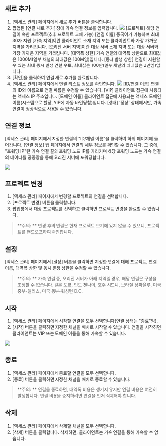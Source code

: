 ## 새로 추가
1. [액세스 관리] 페이지에서 새로 추가 버튼을 클릭합니다.
2. 팝업된 [연결 새로 추가] 창에 가속 연결 정보를 입력합니다.
![](https://main.qcloudimg.com/raw/604616629a05b0199d1510d760ee8b39.png)
[프로젝트] 해당 연결이 속한 프로젝트(추후 프로젝트 교체 가능)
[연결 이름] 중국어가 가능하며 최대 30자 지원
[가속 지역]이란 클라이언트 소재 지역 또는 클라이언트와 가장 가까운 지역을 가리킵니다.
[오리진 서버 지역]이란 대상 서버 소재 지역 또는 대상 서버와 가장 가까운 지역을 가리킵니다.
[대역폭 상한] 가속 연결의 대역폭 상한으로 최대값은 1000M(일부 채널의 최대값은 100M임)입니다.
[동시 발생 상한] 연결이 지원할 수 있는 최대 동시 발생 연결 수로, 최대값은 100만(일부 채널의 최대값은 2만임)입니다.
3. [확인]을 클릭하여 연결 새로 추가를 완료합니다.
4. [액세스 관리] 페이지에서 연결 리스트 정보를 확인합니다.
![](https://main.qcloudimg.com/raw/f1929c8ce5c01c683a843ba7977df0a9.png)
[ID/연결 이름] 연결의 ID와 이름으로 연결 이름은 수정할 수 있습니다.
[VIP] 클라이언트 접근에 사용되는 액세스 IP 주소입니다.
[도메인 이름] 클라이언트 접근에 사용되는 액세스 도메인 이름(시스템으로 할당, VIP에 자동 바인딩함)입니다.
[상태] ‘정상’ 상태에서만, 가속 연결이 정상적으로 사용될 수 있습니다.

## 연결 정보
[액세스 관리] 페이지에서 지정한 연결의 "ID/채널 이름"을 클릭하여 하위 페이지에 들어갑니다. [연결 정보] 탭 페이지에서 연결의 세부 정보를 확인할 수 있습니다. 그 중에, "포워딩 IP"란 가속 연결 끝의 포워딩 노드 IP를 가리키며 해당 포워딩 노드는 가속 연결의 데이터를 공중망을 통해 오리진 서버에 포워딩합니다.

![](https://main.qcloudimg.com/raw/c1db2ee00fce199812ec27d85ac0742b.png)

## 프로젝트 변경
1. [액세스 관리] 페이지에서 변경할 프로젝트의 연결을 선택합니다.
2. [프로젝트 변경] 버튼을 클릭합니다.
3. 팝업창에서 대상 프로젝트를 선택하고 클릭하면 프로젝트 변경을 완료할 수 있습니다.
>**주의: **
>변경 후의 연결은 현재 프로젝트 보기에 있지 않을 수 있으니, 프로젝트를 핸드오프하여 확인합니다.

## 설정
[액세스 관리] 페이지에서 [설정] 버튼을 클릭하면 지정한 연결에 대해 프로젝트, 연결 이름, 대역폭 상한 및 동시 발생 상한을 수정할 수 있습니다.
>**주의: **
>가속 연결 중, 오리진 서버가 아래 지역일 경우, 해당 연결은 구성을 조정할 수 없습니다.
일본 도쿄, 인도 첸나이, 호주 시드니, 브라질 상파울루, 미국 중부-댈러스, 미국 동부-워싱턴 D.C.

## 시작
1. [액세스 관리] 페이지에서 시작할 연결을 모두 선택합니다(연결 상태는 "종료"임).
2. [시작] 버튼을 클릭하면 지정한 채널을 배치로 시작할 수 있습니다.
연결을 시작하면 클라이언트는 VIP 또는 도메인 이름을 통해 가속할 수 있습니다.

![](https://main.qcloudimg.com/raw/42f1da13b4857f5a6611690c70bc4865.png)

## 종료
1. [액세스 관리] 페이지에서 종료할 연결을 모두 선택합니다.
2. [종료] 버튼을 클릭하면 지정한 채널을 배치로 종료할 수 있습니다.
>**주의: **
>연결을 종료하면, 대역폭 비용은 생기지 않지만 연결 비용은 여전히 발생합니다. 연결 비용을 중지하려면 연결을 먼저 삭제해야 합니다.

## 삭제
1. [액세스 관리] 페이지에서 삭제할 채널을 모두 선택합니다.
2. [삭제] 버튼을 클릭합니다.
삭제하면, 클라이언트는 가속 연결을 통해 가속할 수 없습니다.







